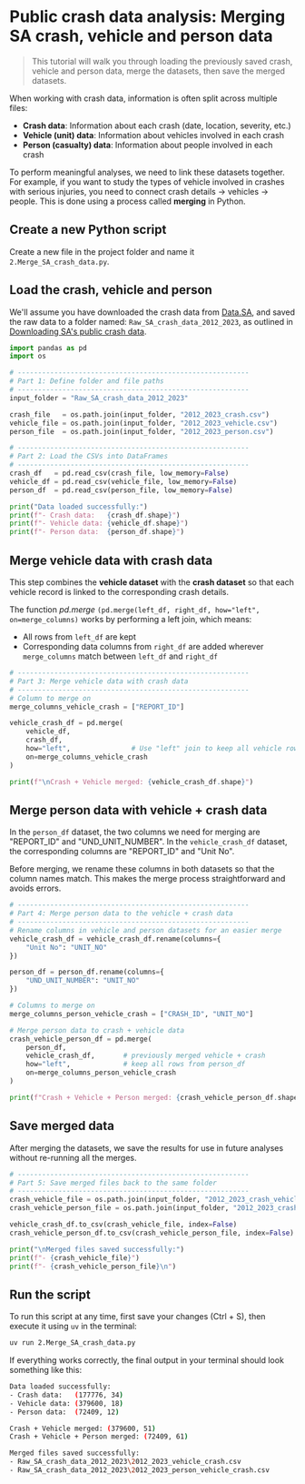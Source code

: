 # Public crash data analysis: Merging SA crash, vehicle and person data

> This tutorial will walk you through loading the previously saved crash, vehicle and person data, merge the datasets, then save the merged datasets. 

When working with crash data, information is often split across multiple files: 
- **Crash data**: Information about each crash (date, location, severity, etc.)
- **Vehicle (unit) data**: Information about vehicles involved in each crash
- **Person (casualty) data**: Information about people involved in each crash

To perform meaningful analyses, we need to link these datasets together. For example, if you want to study the types of vehicle involved in crashes with serious injuries, you need to connect crash details -> vehicles -> people. This is done using a process called **merging** in Python.

## Create a new Python script
Create a new file in the project folder and name it `2.Merge_SA_crash_data.py`. 

## Load the crash, vehicle and person 
We'll assume you have downloaded the crash data from [Data.SA](https://data.sa.gov.au/data/dataset/road-crash-data), and saved the raw data to a folder named: `Raw_SA_crash_data_2012_2023`, as outlined in [Downloading SA's public crash data](https://centre-for-automotive-safety-research.github.io/2025/06/11/public-crash-data-2-extracting-crash-data-sa.html).

```python
import pandas as pd
import os

# ---------------------------------------------------------
# Part 1: Define folder and file paths
# ---------------------------------------------------------
input_folder = "Raw_SA_crash_data_2012_2023"

crash_file   = os.path.join(input_folder, "2012_2023_crash.csv")
vehicle_file = os.path.join(input_folder, "2012_2023_vehicle.csv")
person_file  = os.path.join(input_folder, "2012_2023_person.csv")

# ---------------------------------------------------------
# Part 2: Load the CSVs into DataFrames
# ---------------------------------------------------------
crash_df   = pd.read_csv(crash_file, low_memory=False)
vehicle_df = pd.read_csv(vehicle_file, low_memory=False)
person_df  = pd.read_csv(person_file, low_memory=False)

print("Data loaded successfully:")
print(f"- Crash data:   {crash_df.shape}")
print(f"- Vehicle data: {vehicle_df.shape}")
print(f"- Person data:  {person_df.shape}")
```

## Merge vehicle data with crash data
This step combines the **vehicle dataset** with the **crash dataset** so that each vehicle record is linked to the corresponding crash details. 

The function *pd.merge* `(pd.merge(left_df, right_df, how="left", on=merge_columns)` works by performing a left join, which means:
- All rows from `left_df` are kept
- Corresponding data columns from `right_df` are added wherever `merge_columns` match between `left_df` and `right_df`

```python
# ---------------------------------------------------------
# Part 3: Merge vehicle data with crash data
# ---------------------------------------------------------
# Column to merge on
merge_columns_vehicle_crash = ["REPORT_ID"]

vehicle_crash_df = pd.merge(
    vehicle_df,
    crash_df,
    how="left",               # Use "left" join to keep all vehicle rows
    on=merge_columns_vehicle_crash
)

print(f"\nCrash + Vehicle merged: {vehicle_crash_df.shape}")
```


## Merge person data with vehicle + crash data
In the `person_df` dataset, the two columns we need for merging are "REPORT_ID" and "UND_UNIT_NUMBER". In the `vehicle_crash_df` dataset, the corresponding columns are "REPORT_ID" and "Unit No". 

Before merging, we rename these columns in both datasets so that the column names match. This makes the merge process straightforward and avoids errors.

```python
# ---------------------------------------------------------
# Part 4: Merge person data to the vehicle + crash data
# ---------------------------------------------------------
# Rename columns in vehicle and person datasets for an easier merge
vehicle_crash_df = vehicle_crash_df.rename(columns={
    "Unit No": "UNIT_NO"
})

person_df = person_df.rename(columns={
    "UND_UNIT_NUMBER": "UNIT_NO"
})

# Columns to merge on
merge_columns_person_vehicle_crash = ["CRASH_ID", "UNIT_NO"]

# Merge person data to crash + vehicle data
crash_vehicle_person_df = pd.merge(
    person_df, 
    vehicle_crash_df,       # previously merged vehicle + crash
    how="left",             # keep all rows from person_df
    on=merge_columns_person_vehicle_crash
)

print(f"Crash + Vehicle + Person merged: {crash_vehicle_person_df.shape}")
```

## Save merged data
After merging the datasets, we save the results for use in future analyses without re-running all the merges.

```python
# ---------------------------------------------------------
# Part 5: Save merged files back to the same folder
# ---------------------------------------------------------
crash_vehicle_file = os.path.join(input_folder, "2012_2023_crash_vehicle.csv")
crash_vehicle_person_file = os.path.join(input_folder, "2012_2023_crash_vehicle_person.csv")

vehicle_crash_df.to_csv(crash_vehicle_file, index=False)
crash_vehicle_person_df.to_csv(crash_vehicle_person_file, index=False)

print("\nMerged files saved successfully:")
print(f"- {crash_vehicle_file}")
print(f"- {crash_vehicle_person_file}\n")
```

## Run the script
To run this script at any time, first save your changes (Ctrl + S), then execute it using `uv` in the terminal:

```bash
uv run 2.Merge_SA_crash_data.py
```

If everything works correctly, the final output in your terminal should look something like this:

```bash
Data loaded successfully:
- Crash data:   (177776, 34)
- Vehicle data: (379600, 18)
- Person data:  (72409, 12)

Crash + Vehicle merged: (379600, 51)
Crash + Vehicle + Person merged: (72409, 61)

Merged files saved successfully:
- Raw_SA_crash_data_2012_2023\2012_2023_vehicle_crash.csv
- Raw_SA_crash_data_2012_2023\2012_2023_person_vehicle_crash.csv
```
